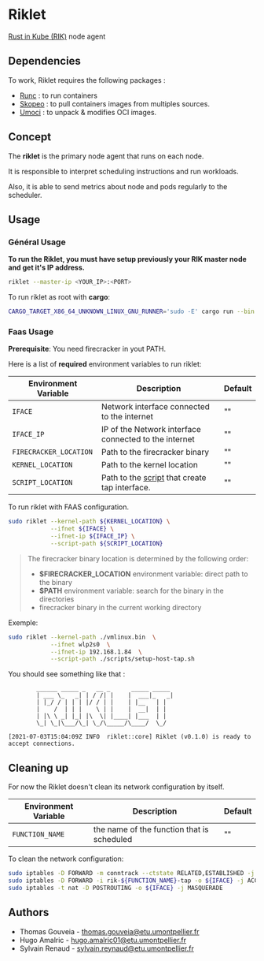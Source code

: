 # Riklet

[Rust in Kube (RIK)](https://github.com/dev-sys-do/rik) node agent

## Dependencies

To work, Riklet requires the following packages :

- [Runc](https://github.com/opencontainers/runc) : to run containers
- [Skopeo](https://github.com/containers/skopeo) : to pull containers images
  from multiples sources.
- [Umoci](https://github.com/opencontainers/umoci) : to unpack & modifies OCI
  images.

## Concept

The **riklet** is the primary node agent that runs on each node.

It is responsible to interpret scheduling instructions and run workloads.

Also, it is able to send metrics about node and pods regularly to the scheduler.

## Usage

### Général Usage

**To run the Riklet, you must have setup previously your RIK master node and get
it's IP address.**

```bash
riklet --master-ip <YOUR_IP>:<PORT>
```

To run riklet as root with **cargo**:

```bash
CARGO_TARGET_X86_64_UNKNOWN_LINUX_GNU_RUNNER='sudo -E' cargo run --bin riklet
```

### Faas Usage

**Prerequisite**: You need firecracker in yout PATH.

Here is a list of **required** environment variables to run riklet:

| Environment Variable   | Description                                                                                                             | Default |
| ---------------------- | ----------------------------------------------------------------------------------------------------------------------- | ------- |
| `IFACE`                | Network interface connected to the internet                                                                             | ""      |
| `IFACE_IP`             | IP of the Network interface connected to the internet                                                                   | ""      |
| `FIRECRACKER_LOCATION` | Path to the firecracker binary                                                                                          | ""      |
| `KERNEL_LOCATION`      | Path to the kernel location                                                                                             | ""      |
| `SCRIPT_LOCATION`      | Path to the [script](https://github.com/polyxia-org/rik/blob/main/scripts/setup-host-tap.sh) that create tap interface. | ""      |

To run riklet with FAAS configuration.

```bash
sudo riklet --kernel-path ${KERNEL_LOCATION} \
            --ifnet ${IFACE} \
            --ifnet-ip ${IFACE_IP} \
            --script-path ${SCRIPT_LOCATION}
```

> The firecracker binary location is determined by the following order:
>
> - **$FIRECRACKER_LOCATION** environment variable: direct path to the binary
> - **$PATH** environment variable: search for the binary in the directories
> - firecracker binary in the current working directory

Exemple:

```bash
sudo riklet --kernel-path ./vmlinux.bin  \
            --ifnet wlp2s0  \
            --ifnet-ip 192.168.1.84  \
            --script-path ./scripts/setup-host-tap.sh
```

You should see something like that :

```
        ______ _____ _   __ _      _____ _____
        | ___ \_   _| | / /| |    |  ___|_   _|
        | |_/ / | | | |/ / | |    | |__   | |
        |    /  | | |    \ | |    |  __|  | |
        | |\ \ _| |_| |\  \| |____| |___  | |
        \_| \_|\___/\_| \_/\_____/\____/  \_/

[2021-07-03T15:04:09Z INFO  riklet::core] Riklet (v0.1.0) is ready to accept connections.
```

## Cleaning up

For now the Riklet doesn't clean its network configuration by itself.

| Environment Variable | Description                                | Default |
| -------------------- | ------------------------------------------ | ------- |
| `FUNCTION_NAME`      | the name of the function that is scheduled | ""      |

To clean the network configuration:

```bash
sudo iptables -D FORWARD -m conntrack --ctstate RELATED,ESTABLISHED -j ACCEPT
sudo iptables -D FORWARD -i rik-${FUNCTION_NAME}-tap -o ${IFACE} -j ACCEPT
sudo iptables -t nat -D POSTROUTING -o ${IFACE} -j MASQUERADE
```

## Authors

- Thomas Gouveia - <thomas.gouveia@etu.umontpellier.fr>
- Hugo Amalric - <hugo.amalric01@etu.umontpellier.fr>
- Sylvain Renaud - <sylvain.reynaud@etu.umontpellier.fr>
